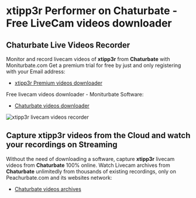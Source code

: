# xtipp3r Performer on Chaturbate - Free LiveCam videos downloader

## Chaturbate Live Videos Recorder

Monitor and record livecam videos of **xtipp3r** from **Chaturbate** with Moniturbate.com
Get a premium trial for free by just and only registering with your Email address:
* [xtipp3r Premium videos downloader](https://moniturbate.com/request-demo-licence-key.html)

Free livecam videos downloader - Moniturbate Software:
* [Chaturbate videos downloader](https://moniturbate.com/moniturbate-download-software.html)

![xtipp3r livecam videos recorder](https://peachurnet.com/templates/moniturbate-software.png)


## Capture xtipp3r videos from the Cloud and watch your recordings on Streaming

Without the need of downloading a software, capture **xtipp3r** livecam videos from **Chaturbate** 100% online.
Watch Livecam archives from **Chaturbate** unlimitedly from thousands of existing recordings, only on Peachurbate.com and its websites network:
* [Chaturbate videos archives](https://peachurnet.com/)